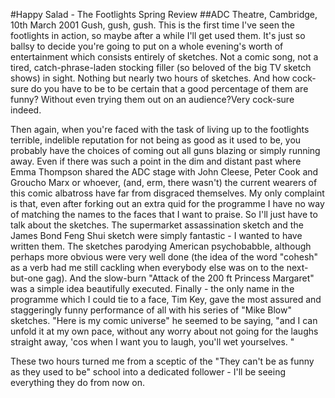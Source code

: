 #Happy Salad - The Footlights Spring Review
##ADC Theatre, Cambridge, 10th March 2001
Gush, gush, gush. This is the first time I've seen the footlights in action, so maybe after a while I'll get used them. It's just so ballsy to decide you're going to put on a whole evening's worth of entertainment which consists entirely of sketches. Not a comic song, not a tired, catch-phrase-laden stocking filler (so beloved of the big TV sketch shows) in sight. Nothing but nearly two hours of sketches. And how cock-sure do you have to be to be certain that a good percentage of them are funny? Without even trying them out on an audience?Very cock-sure indeed.

Then again, when you're faced with the task of living up to the footlights terrible, indelible reputation for not being as good as it used to be, you probably have the choices of coming out all guns blazing or simply running away. Even if there was such a point in the dim and distant past where Emma Thompson shared the ADC stage with John Cleese, Peter Cook and Groucho Marx or whoever, (and, erm, there wasn't) the current wearers of this comic albatross have far from disgraced themselves. My only complaint is that, even after forking out an extra quid for the programme I have no way of matching the names to the faces that I want to praise. So I'll just have to talk about the sketches. The supermarket assassination sketch and the James Bond Feng Shui sketch were simply fantastic - I wanted to have written them. The sketches parodying American psychobabble, although perhaps more obvious were very well done (the idea of the word "cohesh" as a verb had me still cackling when everybody else was on to the next-but-one gag). And the slow-burn "Attack of the 200 ft Princess Margaret" was a simple idea beautifully executed. Finally - the only name in the programme which I could tie to a face, Tim Key, gave the most assured and staggeringly funny performance of all with his series of "Mike Blow" sketches. "Here is my comic universe" he seemed to be saying, "and I can unfold it at my own pace, without any worry about not going for the laughs straight away, 'cos when I want you to laugh, you'll wet yourselves. "

These two hours turned me from a sceptic of the "They can't be as funny as they used to be" school into a dedicated follower - I'll be seeing everything they do from now on.
